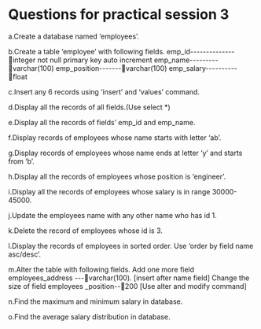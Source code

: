 # Questions for practical session 3

a.Create a database named ‘employees’.

b.Create a table ‘employee’ with following fields.
emp_id--------------integer not null primary key   auto increment
emp_name---------varchar(100)
emp_position-------varchar(100)
emp_salary----------float

c.Insert any 6 records using ‘insert’ and ‘values’ command.

d.Display all the records of all fields.(Use select *)

e.Display all the records of fields’ emp_id and emp_name.

f.Display records of employees whose name starts with letter ‘ab’.

g.Display records of employees whose name ends at letter ‘y’ and starts from ‘b’.

h.Display all the records of employees whose position is ‘engineer’.

i.Display all the records of employees whose salary is in range 30000-45000.

j.Update the employees name with any other name who has id 1.

k.Delete the record of employees whose id is 3.

l.Display the records of employees in sorted order. Use ‘order by field name asc/desc’.

m.Alter the table with following fields.
Add one more field employees_address ---varchar(100). [insert after name field]
Change the size of field employees _position--200 [Use alter and modify command]

n.Find the maximum and minimum salary in database.

o.Find the average salary distribution in database.
